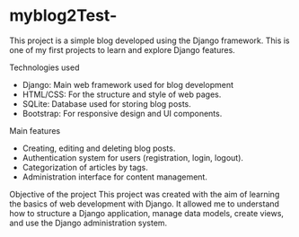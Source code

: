 # myblog2Test-
This project is a simple blog developed using the Django framework. This is one of my first projects to learn and explore Django features.

Technologies used

- Django: Main web framework used for blog development
- HTML/CSS: For the structure and style of web pages.
- SQLite: Database used for storing blog posts.
- Bootstrap: For responsive design and UI components.
  
Main features

- Creating, editing and deleting blog posts.
- Authentication system for users (registration, login, logout).
- Categorization of articles by tags.
- Administration interface for content management.

Objective of the project
This project was created with the aim of learning the basics of web development with Django. It allowed me to understand how to structure a Django application, manage data models, create views, and use the Django administration system.
